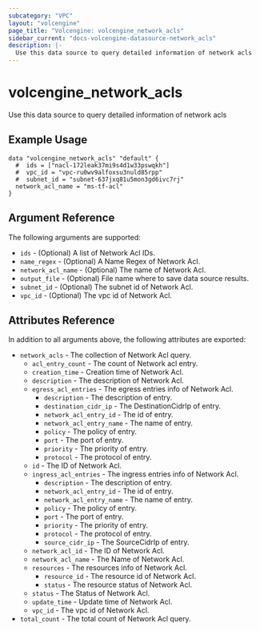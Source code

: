```yaml
---
subcategory: "VPC"
layout: "volcengine"
page_title: "Volcengine: volcengine_network_acls"
sidebar_current: "docs-volcengine-datasource-network_acls"
description: |-
  Use this data source to query detailed information of network acls
---
```

# volcengine_network_acls
Use this data source to query detailed information of network acls
## Example Usage
```hcl
data "volcengine_network_acls" "default" {
  #  ids = ["nacl-172leak37mi9s4d1w33pswqkh"]
  #  vpc_id = "vpc-ru0wv9alfoxsu3nuld85rpp"
  #  subnet_id = "subnet-637jxq81u5mon3gd6ivc7rj"
  network_acl_name = "ms-tf-acl"
}
```
## Argument Reference
The following arguments are supported:
* `ids` - (Optional) A list of Network Acl IDs.
* `name_regex` - (Optional) A Name Regex of Network Acl.
* `network_acl_name` - (Optional) The name of Network Acl.
* `output_file` - (Optional) File name where to save data source results.
* `subnet_id` - (Optional) The subnet id of Network Acl.
* `vpc_id` - (Optional) The vpc id of Network Acl.

## Attributes Reference
In addition to all arguments above, the following attributes are exported:
* `network_acls` - The collection of Network Acl query.
    * `acl_entry_count` - The count of Network acl entry.
    * `creation_time` - Creation time of Network Acl.
    * `description` - The description of Network Acl.
    * `egress_acl_entries` - The egress entries info of Network Acl.
        * `description` - The description of entry.
        * `destination_cidr_ip` - The DestinationCidrIp of entry.
        * `network_acl_entry_id` - The id of entry.
        * `network_acl_entry_name` - The name of entry.
        * `policy` - The policy of entry.
        * `port` - The port of entry.
        * `priority` - The priority of entry.
        * `protocol` - The protocol of entry.
    * `id` - The ID of Network Acl.
    * `ingress_acl_entries` - The ingress entries info of Network Acl.
        * `description` - The description of entry.
        * `network_acl_entry_id` - The id of entry.
        * `network_acl_entry_name` - The name of entry.
        * `policy` - The policy of entry.
        * `port` - The port of entry.
        * `priority` - The priority of entry.
        * `protocol` - The protocol of entry.
        * `source_cidr_ip` - The SourceCidrIp of entry.
    * `network_acl_id` - The ID of Network Acl.
    * `network_acl_name` - The Name of Network Acl.
    * `resources` - The resources info of Network Acl.
        * `resource_id` - The resource id of Network Acl.
        * `status` - The resource status of Network Acl.
    * `status` - The Status of Network Acl.
    * `update_time` - Update time of Network Acl.
    * `vpc_id` - The vpc id of Network Acl.
* `total_count` - The total count of Network Acl query.



